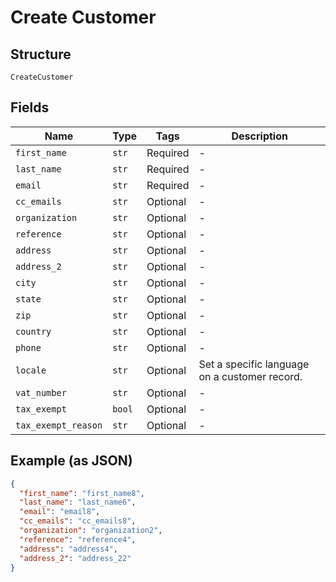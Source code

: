 
# Create Customer

## Structure

`CreateCustomer`

## Fields

| Name | Type | Tags | Description |
|  --- | --- | --- | --- |
| `first_name` | `str` | Required | - |
| `last_name` | `str` | Required | - |
| `email` | `str` | Required | - |
| `cc_emails` | `str` | Optional | - |
| `organization` | `str` | Optional | - |
| `reference` | `str` | Optional | - |
| `address` | `str` | Optional | - |
| `address_2` | `str` | Optional | - |
| `city` | `str` | Optional | - |
| `state` | `str` | Optional | - |
| `zip` | `str` | Optional | - |
| `country` | `str` | Optional | - |
| `phone` | `str` | Optional | - |
| `locale` | `str` | Optional | Set a specific language on a customer record. |
| `vat_number` | `str` | Optional | - |
| `tax_exempt` | `bool` | Optional | - |
| `tax_exempt_reason` | `str` | Optional | - |

## Example (as JSON)

```json
{
  "first_name": "first_name8",
  "last_name": "last_name6",
  "email": "email8",
  "cc_emails": "cc_emails8",
  "organization": "organization2",
  "reference": "reference4",
  "address": "address4",
  "address_2": "address_22"
}
```

